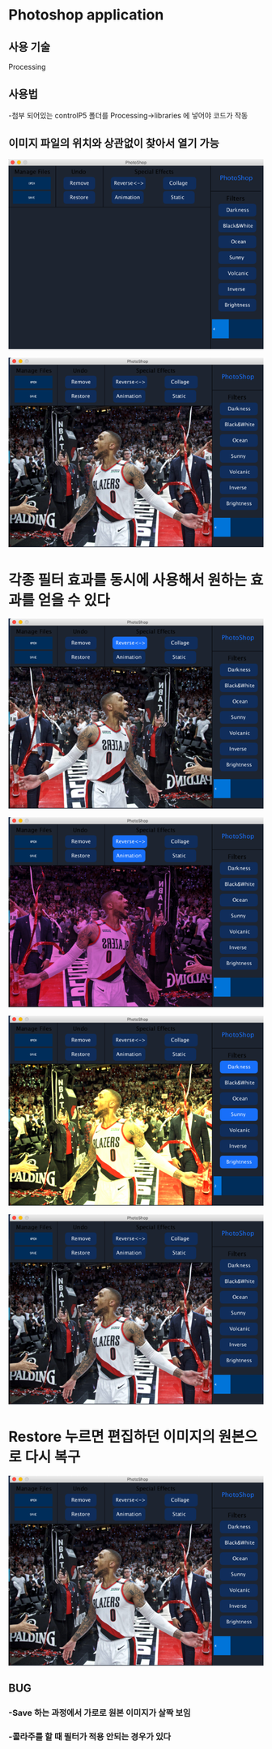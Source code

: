 # Photoshop application

## 사용 기술
Processing

## 사용법
-첨부 되어있는 controlP5 폴더를 Processing->libraries 에 넣어야 코드가 작동

## 이미지 파일의 위치와 상관없이 찾아서 열기 가능
![alt text](https://github.com/junbangg/PhotoShop/blob/master/photoshop_example/Screen_Shot_2019-08-03_at_6.16.10_PM.png?raw=true)

![alt text](https://github.com/junbangg/PhotoShop/blob/master/photoshop_example/dame.png?raw=true)

# 각종 필터 효과를 동시에 사용해서 원하는 효과를 얻을 수 있다
![alt text](https://github.com/junbangg/PhotoShop/blob/master/photoshop_example/reverse.png?raw=true)

![alt text](https://github.com/junbangg/PhotoShop/blob/master/photoshop_example/animation.png?raw=true)



![alt text](https://github.com/junbangg/PhotoShop/blob/master/photoshop_example/sunny.png?raw=true)

![alt text](https://github.com/junbangg/PhotoShop/blob/master/photoshop_example/dame.png?raw=true)

# Restore 누르면 편집하던 이미지의 원본으로 다시 복구
![alt text](https://github.com/junbangg/PhotoShop/blob/master/photoshop_example/dame.png?raw=true)



## BUG
### -Save 하는 과정에서 가로로 원본 이미지가 살짝 보임
### -콜라주를 할 때 필터가 적용 안되는 경우가 있다
